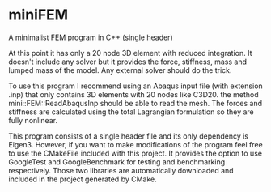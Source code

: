 # miniFEM
A minimalist FEM program in C++ (single header)

At this point it has only a 20 node 3D element with reduced integration. It doesn't include any solver but it provides the force, stiffness, mass and lumped mass of the model. Any external solver should do the trick.

To use this program I recommend using an Abaqus input file (with extension .inp) that only contains 3D elements with 20 nodes like C3D20. the method mini::FEM::ReadAbaqusInp should be able to read the mesh. The forces and stiffness are calculated using the total Lagrangian formulation so they are fully nonlinear. 

This program consists of a single header file and its only dependency is Eigen3. However, if you want to make modifications of the program feel free to use the CMakeFile included with this project. It provides the option to use GoogleTest and GoogleBenchmark for testing and benchmarking respectively. Those two libraries are automatically downloaded and included in the project generated by CMake.

